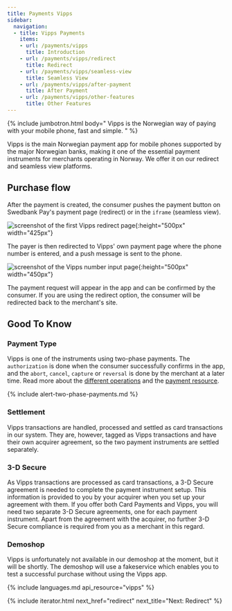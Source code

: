 ```yaml
---
title: Payments Vipps
sidebar:
  navigation:
  - title: Vipps Payments
    items:
    - url: /payments/vipps
      title: Introduction
    - url: /payments/vipps/redirect
      title: Redirect
    - url: /payments/vipps/seamless-view
      title: Seamless View
    - url: /payments/vipps/after-payment
      title: After Payment
    - url: /payments/vipps/other-features
      title: Other Features
---
```


{% include jumbotron.html body=" Vipps is the Norwegian way of paying with your
mobile phone, fast and simple. " %}

Vipps is the main Norwegian payment app for mobile phones supported by the major
Norwegian banks, making it one of the essential payment instruments for
merchants operating in Norway. We offer it on our redirect and seamless view
platforms.

## Purchase flow

After the payment is created, the consumer pushes the payment button on Swedbank Pay's
payment page (redirect) or in the `iframe` (seamless view).

![screenshot of the first Vipps redirect page][vipps-redirect]{:height="500px" width="425px"}

The payer is then redirected to Vipps' own payment
page where the phone number is entered, and a push message is sent to the phone.

![screenshot of the Vipps number input page][vipps-number-input]{:height="500px" width="450px"}

The payment request will appear in the app and can be confirmed by the consumer.
If you are using the redirect option, the consumer will be redirected back to
the merchant's site.

## Good To Know

### Payment Type

Vipps is one of the instruments using two-phase payments. The `authorization` is
done when the consumer successfully confirms in the app, and the `abort`,
`cancel`, `capture` or `reversal` is done by the merchant at a later time. Read
more about the [different operations][after-payment] and the [payment
resource][payment-resource].

{% include alert-two-phase-payments.md %}

### Settlement

Vipps transactions are handled, processed and settled as card transactions in
our system. They are, however, tagged as Vipps transactions and have their own
acquirer agreement, so the two payment instruments are settled separately.

### 3-D Secure

As Vipps transactions are processed as card transactions, a 3-D Secure agreement
is needed to complete the payment instrument setup. This information is provided
to you by your acquirer when you set up your agreement with them. If you offer
both Card Payments and Vipps, you will need two separate 3-D Secure agreements, one for
each payment instrument. Apart from the agreement with the acquirer, no further
3-D Secure compliance is required from you as a merchant in this regard.

### Demoshop

Vipps is unfortunately not available in our demoshop at the moment, but it will
be shortly. The demoshop will use a fakeservice which enables you to test a
successful purchase without using the Vipps app.

{% include languages.md api_resource="vipps" %}

{% include iterator.html  next_href="redirect" next_title="Next: Redirect" %}

[payment-resource]: /payments/vipps/other-features#payment-resource
[after-payment]: /payments/vipps/after-payment#operations
[capture]: /payments/vipps/after-payment#captures
[cancel]: /payments/vipps/after-payment#cancellations
[vipps-redirect]: /assets/img/payments/vipps-redirect-en.png
[vipps-number-input]: /assets/img/payments/vipps-number-input-en.png
